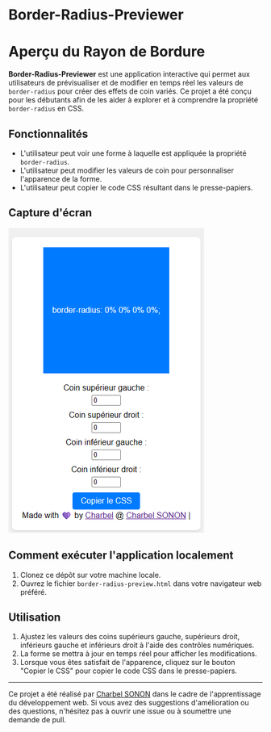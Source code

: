 # Border-Radius-Previewer
# Aperçu du Rayon de Bordure

**Border-Radius-Previewer** est une application interactive qui permet aux utilisateurs de prévisualiser et de modifier en temps réel les valeurs de `border-radius` pour créer des effets de coin variés. Ce projet a été conçu pour les débutants afin de les aider à explorer et à comprendre la propriété `border-radius` en CSS.

## Fonctionnalités

- L'utilisateur peut voir une forme à laquelle est appliquée la propriété `border-radius`.
- L'utilisateur peut modifier les valeurs de coin pour personnaliser l'apparence de la forme.
- L'utilisateur peut copier le code CSS résultant dans le presse-papiers.

## Capture d'écran

![Capture d'écran de l'application](border.png)

## Comment exécuter l'application localement

1. Clonez ce dépôt sur votre machine locale.
2. Ouvrez le fichier `border-radius-preview.html` dans votre navigateur web préféré.

## Utilisation

1. Ajustez les valeurs des coins supérieurs gauche, supérieurs droit, inférieurs gauche et inférieurs droit à l'aide des contrôles numériques.
2. La forme se mettra à jour en temps réel pour afficher les modifications.
3. Lorsque vous êtes satisfait de l'apparence, cliquez sur le bouton "Copier le CSS" pour copier le code CSS dans le presse-papiers.

---

Ce projet a été réalisé par [Charbel SONON](https://github.com/AsKing07) dans le cadre de l'apprentissage du développement web. Si vous avez des suggestions d'amélioration ou des questions, n'hésitez pas à ouvrir une issue ou à soumettre une demande de pull.

